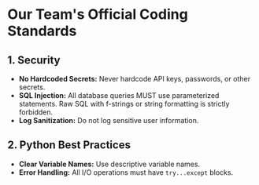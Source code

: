 # Our Team's Official Coding Standards

## 1. Security
- **No Hardcoded Secrets:** Never hardcode API keys, passwords, or other secrets.
- **SQL Injection:** All database queries MUST use parameterized statements. Raw SQL with f-strings or string formatting is strictly forbidden.
- **Log Sanitization:** Do not log sensitive user information.

## 2. Python Best Practices
- **Clear Variable Names:** Use descriptive variable names.
- **Error Handling:** All I/O operations must have `try...except` blocks.